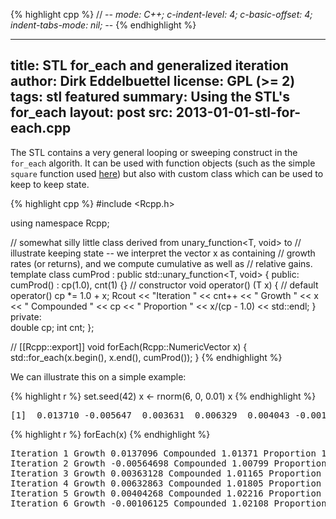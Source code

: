 
{% highlight cpp %}
// -*- mode: C++; c-indent-level: 4; c-basic-offset: 4; indent-tabs-mode: nil; -*-
{% endhighlight %}

---
title: STL for_each and generalized iteration
author: Dirk Eddelbuettel
license: GPL (>= 2)
tags: stl featured
summary: Using the STL's for_each 
layout: post
src: 2013-01-01-stl-for-each.cpp
---
The STL contains a very general looping or sweeping construct in
the `for_each` algorith.  It can be used with function objects
(such as the simple `square` function used [here](../stl-transform))
but also with custom class which can be used to keep to keep state.




{% highlight cpp %}
#include <Rcpp.h>

using namespace Rcpp;

// somewhat silly little class derived from unary_function<T, void> to
// illustrate keeping state -- we interpret the vector x as containing
// growth rates (or returns), and we compute cumulative as well as
// relative gains.
template<class T> class cumProd : public std::unary_function<T, void> {
public:
    cumProd() : cp(1.0), cnt(1) {}      // constructor
    void operator() (T x) {             // default operator()
        cp *= 1.0 + x;
        Rcout << "Iteration "   << cnt++
              << " Growth "     << x
              << " Compounded " << cp 
              << " Proportion " << x/(cp - 1.0)
              << std::endl;
    }
private:  
    double cp;
    int cnt;
};

// [[Rcpp::export]]
void forEach(Rcpp::NumericVector x) {
    std::for_each(x.begin(), x.end(), cumProd<double>());
}
{% endhighlight %}


We can illustrate this on a simple example:

{% highlight r %}
set.seed(42)
x <- rnorm(6, 0, 0.01)
x
{% endhighlight %}



<pre class="output">
[1]  0.013710 -0.005647  0.003631  0.006329  0.004043 -0.001061
</pre>



{% highlight r %}
forEach(x)
{% endhighlight %}



<pre class="output">
Iteration 1 Growth 0.0137096 Compounded 1.01371 Proportion 1
Iteration 2 Growth -0.00564698 Compounded 1.00799 Proportion -0.707182
Iteration 3 Growth 0.00363128 Compounded 1.01165 Proportion 0.31182
Iteration 4 Growth 0.00632863 Compounded 1.01805 Proportion 0.350659
Iteration 5 Growth 0.00404268 Compounded 1.02216 Proportion 0.182403
Iteration 6 Growth -0.00106125 Compounded 1.02108 Proportion -0.0503469
</pre>

